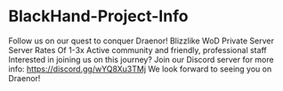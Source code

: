 # BlackHand-Project-Info
Follow us on our quest to conquer Draenor! 
Blizzlike WoD Private Server
Server Rates Of 1-3x
Active community and friendly, professional staff
Interested in joining us on this journey? Join our Discord server for more info: https://discord.gg/wYQ8Xu3TMj
We look forward to seeing you on Draenor!
